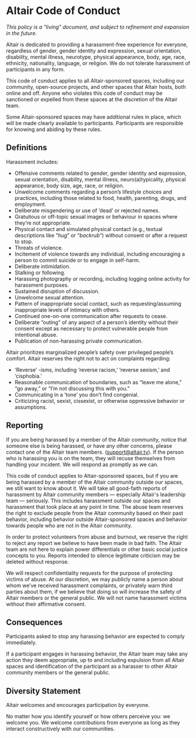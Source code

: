 # Altair Code of Conduct

*This policy is a "living" document, and subject to refinement and expansion in the future.*

Altair is dedicated to providing a harassment-free experience for everyone, regardless of gender, gender identity and expression, sexual orientation, disability, mental illness, neurotype, physical appearance, body, age, race, ethnicity, nationality, language, or religion. We do not tolerate harassment of participants in any form.

This code of conduct applies to all Altair-sponsored spaces, including our community, open-source projects, and other spaces that Altair hosts, both online and off. Anyone who violates this code of conduct may be sanctioned or expelled from these spaces at the discretion of the Altair team.

Some Altair-sponsored spaces may have additional rules in place, which will be made clearly available to participants. Participants are responsible for knowing and abiding by these rules.

## Definitions

Harassment includes:

- Offensive comments related to gender, gender identity and expression, sexual orientation, disability, mental illness, neuro(a)typicality, physical appearance, body size, age, race, or religion.
- Unwelcome comments regarding a person’s lifestyle choices and practices, including those related to food, health, parenting, drugs, and employment.
- Deliberate misgendering or use of ‘dead’ or rejected names.
- Gratuitous or off-topic sexual images or behaviour in spaces where they’re not appropriate.
- Physical contact and simulated physical contact (e.g., textual descriptions like “*hug*” or “*backrub*”) without consent or after a request to stop.
- Threats of violence.
- Incitement of violence towards any individual, including encouraging a person to commit suicide or to engage in self-harm.
- Deliberate intimidation.
- Stalking or following.
- Harassing photography or recording, including logging online activity for harassment purposes.
- Sustained disruption of discussion.
- Unwelcome sexual attention.
- Pattern of inappropriate social contact, such as requesting/assuming inappropriate levels of intimacy with others.
- Continued one-on-one communication after requests to cease.
- Deliberate “outing” of any aspect of a person’s identity without their consent except as necessary to protect vulnerable people from intentional abuse.
- Publication of non-harassing private communication.

Altair prioritizes marginalized people’s safety over privileged people’s comfort. Altair reserves the right not to act on complaints regarding:

- ‘Reverse’ -isms, including ‘reverse racism,’ ‘reverse sexism,’ and ‘cisphobia.’
- Reasonable communication of boundaries, such as “leave me alone,” “go away,” or “I’m not discussing this with you.”
- Communicating in a ‘tone’ you don’t find congenial.
- Criticizing racist, sexist, cissexist, or otherwise oppressive behavior or assumptions.

## Reporting

If you are being harassed by a member of the Altair community, notice that someone else is being harassed, or have any other concerns, please contact one of the Altair team members. (support@altair.tv). If the person who is harassing you is on the team, they will recuse themselves from handling your incident. We will respond as promptly as we can.

This code of conduct applies to Altair-sponsored spaces, but if you are being harassed by a member of the Altair community outside our spaces, we still want to know about it. We will take all good-faith reports of harassment by Altair community members — especially Altair's leadership team — seriously. This includes harassment outside our spaces and harassment that took place at any point in time. The abuse team reserves the right to exclude people from the Altair community based on their past behavior, including behavior outside Altair-sponsored spaces and behavior towards people who are not in the Altair community.

In order to protect volunteers from abuse and burnout, we reserve the right to reject any report we believe to have been made in bad faith. The Altair team are not here to explain power differentials or other basic social justice concepts to you. Reports intended to silence legitimate criticism may be deleted without response.

We will respect confidentiality requests for the purpose of protecting victims of abuse. At our discretion, we may publicly name a person about whom we’ve received harassment complaints, or privately warn third parties about them, if we believe that doing so will increase the safety of Altair members or the general public. We will not name harassment victims without their affirmative consent.

## Consequences

Participants asked to stop any harassing behavior are expected to comply immediately.

If a participant engages in harassing behavior, the Altair team may take any action they deem appropriate, up to and including expulsion from all Altair spaces and identification of the participant as a harasser to other Altair community members or the general public.

## Diversity Statement

Altair welcomes and encourages participation by everyone.

No matter how you identify yourself or how others perceive you: we welcome you. We welcome contributions from everyone as long as they interact constructively with our communities.
